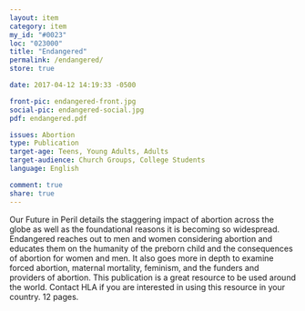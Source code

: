 ```yaml
---
layout: item
category: item
my_id: "#0023"
loc: "023000"
title: "Endangered"
permalink: /endangered/
store: true

date: 2017-04-12 14:19:33 -0500

front-pic: endangered-front.jpg
social-pic: endangered-social.jpg
pdf: endangered.pdf

issues: Abortion
type: Publication
target-age: Teens, Young Adults, Adults
target-audience: Church Groups, College Students
language: English

comment: true
share: true
---
```

Our Future in Peril details the staggering impact of abortion across the globe as well as the foundational reasons it is becoming so widespread. Endangered reaches out to men and women considering abortion and educates them on the humanity of the preborn child and the consequences of abortion for women and men. It also goes more in depth to examine forced abortion, maternal mortality, feminism, and the funders and providers of abortion. This publication is a great resource to be used around the world. Contact HLA if you are interested in using this resource in your country. 12 pages.
